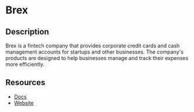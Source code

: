 # Brex

## Description

Brex is a fintech company that provides corporate credit cards and cash management accounts for startups and other businesses. The company's products are designed to help businesses manage and track their expenses more efficiently.

## Resources

- [Docs](https://developer.brex.com/docs)
- [Website](brex.com)

